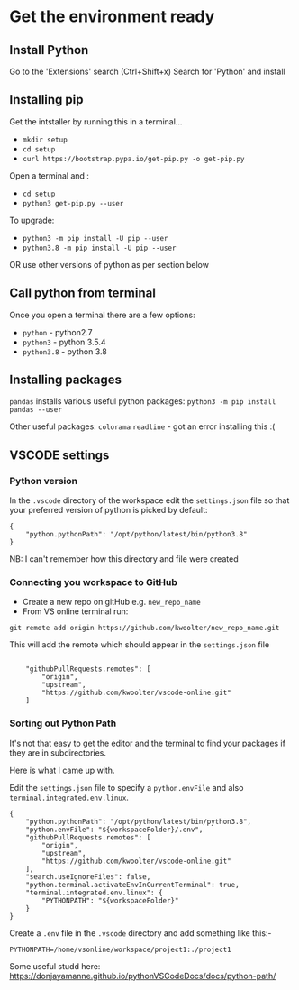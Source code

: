 # Get the environment ready
## Install Python
Go to the 'Extensions' search (Ctrl+Shift+x)
Search for 'Python' and install

## Installing pip

Get the intstaller by running this in a terminal...
- `mkdir setup`
- `cd setup`
- `curl https://bootstrap.pypa.io/get-pip.py -o get-pip.py`

Open a terminal and :

- `cd setup`
- `python3 get-pip.py --user`

To upgrade:
- `python3 -m pip install -U pip --user`
- `python3.8 -m pip install -U pip --user`


OR use other versions of python as per section below

## Call python from terminal
Once you open a terminal there are a few options:
- `python` - python2.7
- `python3` - python 3.5.4
- `python3.8` - python 3.8

## Installing packages
`pandas` installs various useful python packages:
`python3 -m pip install pandas --user`

Other useful packages:
`colorama`
`readline` - got an error installing this :(

## VSCODE settings
### Python version
In the `.vscode` directory of the workspace edit the `settings.json` file so that your preferred version of python is picked by default:
```
{
    "python.pythonPath": "/opt/python/latest/bin/python3.8"
}
```

NB: I can't remember how this directory and file were created

### Connecting you workspace to GitHub

- Create a new repo on gitHub e.g. `new_repo_name`
- From VS online terminal run:

`git remote add origin https://github.com/kwoolter/new_repo_name.git`

This will add the remote which should appear in the `settings.json` file

```

    "githubPullRequests.remotes": [
        "origin",
        "upstream",
        "https://github.com/kwoolter/vscode-online.git"
    ]
```

### Sorting out Python Path
It's not that easy to get the editor and the terminal to find your packages if they are in subdirectories.

Here is what I came up with.

Edit the `settings.json` file to specify a `python.envFile` and also `terminal.integrated.env.linux`.

~~~
{
    "python.pythonPath": "/opt/python/latest/bin/python3.8",
    "python.envFile": "${workspaceFolder}/.env",
    "githubPullRequests.remotes": [
        "origin",
        "upstream",
        "https://github.com/kwoolter/vscode-online.git"
    ],
    "search.useIgnoreFiles": false,
    "python.terminal.activateEnvInCurrentTerminal": true,
    "terminal.integrated.env.linux": {
        "PYTHONPATH": "${workspaceFolder}"
    }
}

~~~

Create a `.env` file in the `.vscode` directory and add something like this:-

`PYTHONPATH=/home/vsonline/workspace/project1:./project1`


Some useful studd here:
https://donjayamanne.github.io/pythonVSCodeDocs/docs/python-path/


